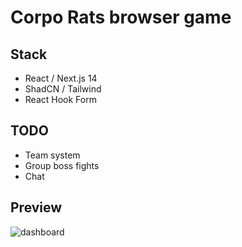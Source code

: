 # Corpo Rats browser game
## Stack
- React / Next.js 14
- ShadCN / Tailwind
- React Hook Form
## TODO
- Team system
- Group boss fights
- Chat
## Preview
![dashboard](https://firebasestorage.googleapis.com/v0/b/portfolio-44cf3.appspot.com/o/corpo-rats%2Fdashboard.png?alt=media&token=ec36698a-af12-43c6-9304-daa7bc86172f)
